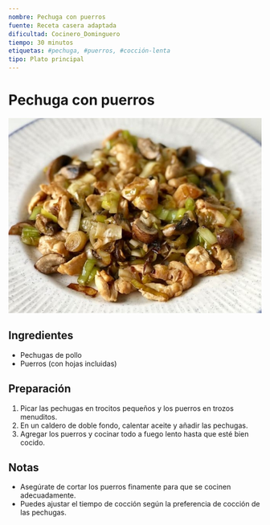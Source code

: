```yaml
---
nombre: Pechuga con puerros
fuente: Receta casera adaptada
dificultad: Cocinero_Dominguero
tiempo: 30 minutos
etiquetas: #pechuga, #puerros, #cocción-lenta
tipo: Plato principal
---
```


# Pechuga con puerros

![Imagen del plato](img/pechuga-con-puerros.jpg)

## Ingredientes

- Pechugas de pollo
- Puerros (con hojas incluidas)

## Preparación

1. Picar las pechugas en trocitos pequeños y los puerros en trozos menuditos.
2. En un caldero de doble fondo, calentar aceite y añadir las pechugas.
3. Agregar los puerros y cocinar todo a fuego lento hasta que esté bien cocido.

## Notas

- Asegúrate de cortar los puerros finamente para que se cocinen adecuadamente.
- Puedes ajustar el tiempo de cocción según la preferencia de cocción de las pechugas.
